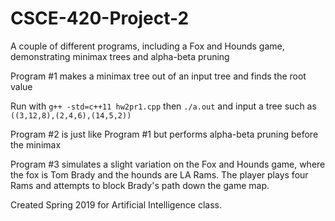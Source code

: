 # CSCE-420-Project-2
A couple of different programs, including a Fox and Hounds game, demonstrating minimax trees and alpha-beta pruning

Program #1 makes a minimax tree out of an input tree and finds the root value

Run with `g++ -std=c++11 hw2pr1.cpp` then `./a.out` and input a tree such as `((3,12,8),(2,4,6),(14,5,2))`

Program #2 is just like Program #1 but performs alpha-beta pruning before the minimax

Program #3 simulates a slight variation on the Fox and Hounds game, where the fox is Tom Brady and the hounds are LA Rams.  The player plays four Rams and attempts to block Brady's path down the game map.

Created Spring 2019 for Artificial Intelligence class.
